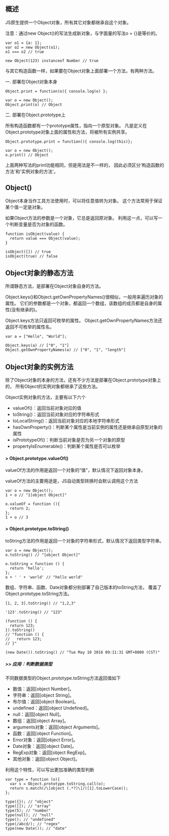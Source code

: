 ## 概述
JS原生提供一个Object对象，所有其它对象都继承自这个对象。

注意：通过new Object()的写法生成新对象，与字面量的写法o = {}是等价的。

    var o1 = {a: 1};
    var o2 = new Object(o1);
    o1 === o2 // true

    new Object(123) instanceof Number // true

与其它构造函数一样，如果要在Object对象上面部署一个方法，有两种方法。

一. 部署在Object对象本身

    Object.print = function(o){ console.log(o) };

    var o = new Object();
    Object.print(o) // Object

二. 部署在Object.prototype上

所有构造函数都有一个prototype属性，指向一个原型对象。
凡是定义在Object.prototype对象上面的属性和方法，将被所有实例共享。

    Object.prototype.print = function(){ console.log(this)};

    var o = new Object();
    o.print() // Object

上面两种写法的print功能相同，但是用法是不一样的，
因此必须区分'构造函数的方法'和'实例对象的方法'。

## Object()
Object本身当作工具方法使用时，可以将任意值转为对象。
这个方法常用于保证某个值一定是对象。

如果Object方法的参数是一个对象，它总是返回原对象。
利用这一点，可以写一个判断变量是否为对象的函数。

    function isObject(value) {
      return value === Object(value);
    }

    isObject([]) // true
    isObject(true) // false

## Object对象的静态方法
所谓静态方法，是部署在Object对象自身的方法。

Object.keys()和Object.getOwnPropertyNames()很相似，一般用来遍历对象的属性。
它们的参数都是一个对象，都返回一个数组，该数组的成员都是自身的属性(没有继承的)。

Object.keys方法只返回可枚举的属性。
Object.getOwnPropertyNames方法还返回不可枚举的属性名。

    var a = ["Hello", "World"];

    Object.keys(a) // ["0", "1"]
    Object.getOwnPropertyNames(a) // ["0", "1", "length"]

## Object对象的实例方法
除了Object对象的本身的方法，还有不少方法是部署在Object.prototype对象上的，
所有Object的实例对象都继承了这些方法。

Object实例对象的方法，主要有以下六个
- valueOf()：返回当前对象对应的值
- toString()：返回当前对象对应的字符串形式
- toLocalString()：返回当前对象对应的本地字符串形式
- hasOwnProperty()：判断某个属性是当前实例的属性还是继承自原型对象的属性
- isPrototypeOf()：判断当前对象是否为另一个对象的原型
- propertyIsEnumerable()：判断某个属性是否可以枚举

#### > Object.prototype.valueOf()
valueOf方法的作用是返回一个对象的“值”，默认情况下返回对象本身。

valueOf方法的主要用途是，JS自动类型转换时会默认调用这个方法

    var o = new Object();
    1 + o // "1[object Object]"

    o.valueOf = function (){
      return 2;
    };
    1 + o // 3

#### > Object.prototype.toString()
toString方法的作用是返回一个对象的字符串形式，默认情况下返回类型字符串。

    var o = new Object();
    o.toString() // "[object Object]"

    o.toString = function () {
      return 'hello';
    };
    o + ' ' + 'world' // "hello world"

数组、字符串、函数、Date对象都分别部署了自己版本的toString方法，
覆盖了Object.prototype.toString方法。

    [1, 2, 3].toString() // "1,2,3"

    '123'.toString() // "123"

    (function () {
      return 123;
    }).toString()
    // "function () {
    //   return 123;
    // }"

    (new Date()).toString() // "Tue May 10 2016 09:11:31 GMT+0800 (CST)"

##### >> 应用：判断数据类型
不同数据类型的Object.prototype.toString方法返回值如下

- 数值：返回[object Number]。
- 字符串：返回[object String]。
- 布尔值：返回[object Boolean]。
- undefined：返回[object Undefined]。
- null：返回[object Null]。
- 数组：返回[object Array]。
- arguments对象：返回[object Arguments]。
- 函数：返回[object Function]。
- Error对象：返回[object Error]。
- Date对象：返回[object Date]。
- RegExp对象：返回[object RegExp]。
- 其他对象：返回[object Object]。

利用这个特性，可以写出更加准确的类型判断

    var type = function (o){
      var s = Object.prototype.toString.call(o);
      return s.match(/\[object (.*?)\]/)[1].toLowerCase();
    };

    type({}); // "object"
    type([]); // "array"
    type(5); // "number"
    type(null); // "null"
    type(); // "undefined"
    type(/abcd/); // "regex"
    type(new Date()); // "date"


